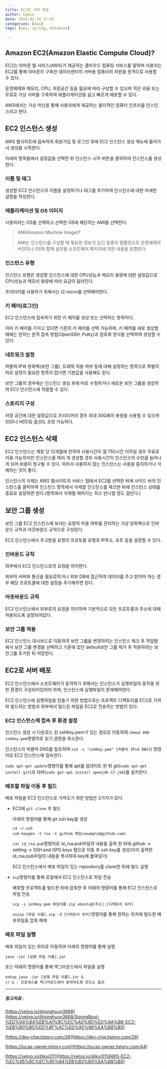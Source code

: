 ```yaml
---
title: EC2로 서버 배포
author: kymin
date: 2024-02-19 17:41
categories: [Aws]
tags: [aws, spring, database]

---
```


## Amazon EC2(Amazon Elastic Compute Cloud)?

EC2는 아마존 웹 서비스(AWS)가 제공하는 클라우드 컴퓨팅 서비스를 말하며 사용자는 EC2를 통해 아마존이 구축한 데이터센터의 서버용 컴퓨터의 자원을 원격으로 사용할 수 있다.

운영체제와 메모리, CPU, 저장공간 등을 필요에 따라 구성할 수 있으며 적은 비용 또는 무료로 가상 서버를 구축하여 애플리케이션을 쉽고 빠르게 배포할 수 있다.

AWS에서는 가상 머신을 통해 사용자에게 제공하는 물리적인 컴퓨터 인프라를 인스턴스라고 한다.

## EC2 인스턴스 생성

AWS 웹사이트에 접속하여 회원가입 및 로그인 후에 EC2 인스턴스 생성 메뉴에 들어가서 생성을 시작한다.

아래의 항목들에서 설정값을 선택한 뒤 인스턴스 시작 버튼을 클릭하여 인스턴스를 생성한다.

### 이름 및 태그

생성할 EC2 인스턴스의 이름을 설정하거나 태그를 추가하여 인스턴스에 대한 자세한 설명을 작성한다.

### 애플리케이션 및 OS 이미지

사용하려는 OS를 선택하고 선택한 OS에 해당하는 AMI를 선택한다.

> AMI(Amazon Machine Image)?
>
> AMI는 인스턴스를 구성할 때 필요한 정보가 담긴 일종의 템플릿으로 운영체제의 버전이나 OS와 함께 설치될 소프트웨어 패키지에 대한 내용을 포함한다.

### 인스턴스 유형

인스턴스 유형은 생성할 인스턴스에 대한 CPU성능과 메모리 용량에 대한 설정값으로 CPU성능과 메모리 용량에 따라 요금이 달라진다.

프리티어를 사용하기 위해서는 t2.micro를 선택해야한다.

### 키 페어(로그인)

EC2 인스턴스에 접속하기 위한 키 페어를 생성 또는 선택하는 항목이다.

이미 키 페어를 가지고 있다면 기존의 키 페어를 선택 가능하며, 키 페어를 새로 생성할 때에는 원하는 원격 접속 방법(OpenSSH, Putty)과 암호화 방식을 선택하여 생성할 수 있다.

### 네트워크 설정

퍼블릭 IP와 방화벽(보안 그룹), 트래픽 허용 여부 등에 대해 설정하는 항목으로 특별히 따로 설정이 필요한 항목이 없다면 기본값을 사용해도 된다.

보안 그룹의 경우에는 인스턴스 생성 후에 따로 수정하거나 새로운 보안 그룹을 생성하여 EC2 인스턴스에 적용할 수 있다.

### 스토리지 구성

저장 공간에 대한 설정값으로 프리티어의 경우 최대 30GiB의 용량을 사용할 수 있으며 SSD나 HDD등 옵션도 조정 가능하다.

## EC2 인스턴스 삭제

EC2 인스턴스는 계정 당 12개월에 한하여 사용시간이 월 750시간 이하일 경우 무료로 이용 가능하지만 인스턴스를 여러 개 생성할 경우 사용시간이 인스턴스의 수만큼 늘어나게 되어 비용이 청구될 수 있다. 따라서 사용하지 않는 인스턴스는 사용을 중지하거나 삭제하는 것이 좋다.

인스턴스의 삭제는 AWS 웹사이트의 서비스 탭에서 EC2를 선택한 뒤에 사이드 바의 인스턴스를 클릭하여 인스턴스 항목에서 삭제할 인스턴스를 체크한 뒤에 인스턴스 상태를 종료로 설정하면 된다.(항목에서 삭제될 때까지는 최소 반나절 정도 걸린다.)

## 보안 그룹 생성

보안 그룹 EC2 인스턴스에 보내는 요청의 허용 여부를 관리하는 가상 방화벽으로 인바운드 규칙과 아웃바운드 규칙으로 구성된다.

EC2 인스턴스에서 주고받을 요청의 프로토콜 유형과 IP주소, 포트 등을 설정할 수 있다.

### 인바운드 규칙

외부에서 EC2 인스턴스로의 요청을 의미한다.

외부의 서버와 통신을 필요로하거나 외부 DB에 접근하여 데이터를 주고 받아야 하는 경우 해당 프로토콜에 대한 설정을 추가해주면 된다.

### 아웃바운드 규칙

EC2 인스턴스에서 외부로의 요청을 의미하며 기본적으로 모든 프로토콜과 주소에 대해 허용되도록 설정되어있다.

### 보안 그룹  적용

EC2 인스턴스 대시보드로 이동하여 보안 그룹을 변경하려는 인스턴스 체크 후 작업탭에서 보안 그룹 변경을 선택하고 기존에 있던 default보안 그룹 제거 후 적용하려는 보안그룹 추가한 뒤 저장한다.

## EC2로 서버 배포

EC2 인스턴스에서 소프트웨어가 동작하기 위해서는 인스턴스가 실행파일의 동작을 위한 환경이 구성되어있어야 하며, 인스턴스에 실행파일이 존재해야한다.

EC2 인스턴스에 실행파일을 만들기 위한 방법으로는 프로젝트 디렉토리를 EC2로 가져와 빌드하는 방법과 외부에서 빌드된 파일을 EC2로 전송하는 방법이 있다.

### EC2 인스턴스에 접속 후 환경 설정

인스턴스 생성 시 다운로드 된 sshKey.pem가 있는 경로로 이동하여 `chmod 400 sshKey.pem`명령어로 읽기 권한을 축소한다.

인스턴스의 퍼블릭 DNS를 참조하여 `ssh -i "sshKey.pem" [퍼블릭 IPv4 DNS]`) 명령어로 EC2 인스턴스에 접속한다.

`sudo apt-get update`명령어를 통해 apt를 업데이트 한 뒤 git(`sudo apt-get install git`)과 자바(`sudo get-apt install openjdk-17-jdk`)를 설치한다.

### 배포할 파일 이동 후 빌드

배포 파일을 EC2 인스턴스로 가져오기 위한 방법은 2가지가 있다.

- EC2에 `git clone` 후 빌드

  아래의 명령어를 통해 git ssh key를 생성

  ```shell
  cd ~/.ssh
  ssh-keygen -t rsa -C github 메일(example@github.com)
  ```

  `cat id_rsa.pub`명령어로 id_rsa.pub파일의 내용을 출력 한 뒤에 github -> setting -> SSH and GPG keys 탭으로 이동 후 ssh key를 생성(미리 출력한 id_rsa.pub파일의 내용을 복사하여 key에 붙여넣기)

  EC2 인스턴스에서 배포 파일이 있는 repository를 clone한 뒤에 빌드 실행

- `scp`명령어를 통해 로컬에서 EC2 인스턴스로 파일 전송

  배포할 프로젝트를 빌드한 뒤에 압축한 후 아래의 명령어를 통해 EC2 인스턴스로 파일 전송

  ```shell
  scp -i sshKey.pem 파일이름.zip ubuntu@[주소]:[디렉토리 위치]
  ```

  `unzip [파일 이름].zip -d [디렉토리 위치]`명령어를 통해 원하는 위치에 빌드한 배포파일을 압축 해제

### 배포 파일 실행

배포 파일이 있는 위치로 이동하여 아래의 명령어를 통해 실행

```shell
java -jar [실행 파일 이름].jar
```

또는 아래의 명령어를 통해 백그라운드에서 파일을 실행

```shell
nohup java -jar [실행 파일 이름].jar &
// & : 프로세스를 백그라운드에서 동작하도록 만드는 옵션
```

---

##### 참고자료 :

[https://velog.io/@jonghyun3668](https://velog.io/@jonghyun3668/SpringBoot-%ED%94%84%EB%A1%9C%EC%A0%9D%ED%8A%B8-EC2-%EB%B0%B0%ED%8F%AC%ED%95%98%EA%B8%B0)

[https://dev-chw.tistory.com/26](https://dev-chw.tistory.com/26)

[https://lucas-owner.tistory.com](https://lucas-owner.tistory.com/44)

[https://velog.io/@kyj311](https://velog.io/@kyj311/AWS-EC2-%EC%95%8C%EC%95%84%EB%B3%B4%EA%B8%B0)